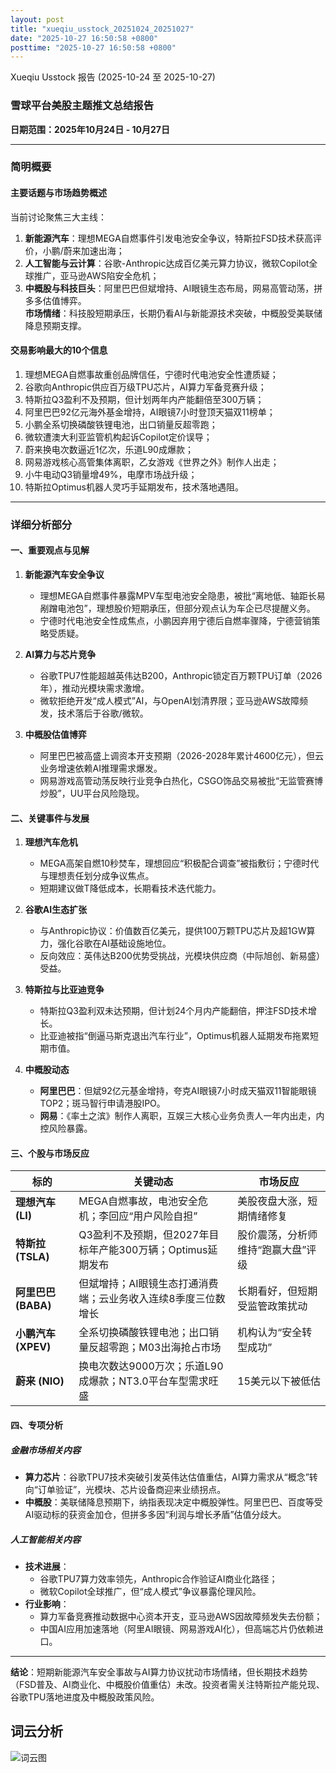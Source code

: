 ```yaml
---
layout: post
title: "xueqiu_usstock_20251024_20251027"
date: "2025-10-27 16:50:58 +0800"
posttime: "2025-10-27 16:50:58 +0800"
---
```


Xueqiu Usstock 报告 (2025-10-24 至 2025-10-27)

### 雪球平台美股主题推文总结报告  
**日期范围：2025年10月24日 - 10月27日**  

---

### **简明概要**  
#### **主要话题与市场趋势概述**  
当前讨论聚焦三大主线：  
1. **新能源汽车**：理想MEGA自燃事件引发电池安全争议，特斯拉FSD技术获高评价，小鹏/蔚来加速出海；  
2. **人工智能与云计算**：谷歌-Anthropic达成百亿美元算力协议，微软Copilot全球推广，亚马逊AWS陷安全危机；  
3. **中概股与科技巨头**：阿里巴巴但斌增持、AI眼镜生态布局，网易高管动荡，拼多多估值博弈。  
**市场情绪**：科技股短期承压，长期仍看AI与新能源技术突破，中概股受美联储降息预期支撑。  

#### **交易影响最大的10个信息**  
1. 理想MEGA自燃事故重创品牌信任，宁德时代电池安全性遭质疑；  
2. 谷歌向Anthropic供应百万级TPU芯片，AI算力军备竞赛升级；  
3. 特斯拉Q3盈利不及预期，但计划两年内产能翻倍至300万辆；  
4. 阿里巴巴92亿元海外基金增持，AI眼镜7小时登顶天猫双11榜单；  
5. 小鹏全系切换磷酸铁锂电池，出口销量反超零跑；  
6. 微软遭澳大利亚监管机构起诉Copilot定价误导；  
7. 蔚来换电次数逼近1亿次，乐道L90成爆款；  
8. 网易游戏核心高管集体离职，乙女游戏《世界之外》制作人出走；  
9. 小牛电动Q3销量增49%，电摩市场战升级；  
10. 特斯拉Optimus机器人灵巧手延期发布，技术落地遇阻。  

---

### **详细分析部分**  

#### **一、重要观点与见解**  
1. **新能源汽车安全争议**  
   - 理想MEGA自燃事件暴露MPV车型电池安全隐患，被批“离地低、轴距长易剐蹭电池包”，理想股价短期承压，但部分观点认为车企已尽提醒义务。  
   - 宁德时代电池安全性成焦点，小鹏因弃用宁德后自燃率骤降，宁德营销策略受质疑。  

2. **AI算力与芯片竞争**  
   - 谷歌TPU7性能超越英伟达B200，Anthropic锁定百万颗TPU订单（2026年），推动光模块需求激增。  
   - 微软拒绝开发“成人模式”AI，与OpenAI划清界限；亚马逊AWS故障频发，技术落后于谷歌/微软。  

3. **中概股估值博弈**  
   - 阿里巴巴被高盛上调资本开支预期（2026-2028年累计4600亿元），但云业务增速依赖AI推理需求爆发。  
   - 网易游戏高管动荡反映行业竞争白热化，CSGO饰品交易被批“无监管赛博炒股”，UU平台风险隐现。  

#### **二、关键事件与发展**  
1. **理想汽车危机**  
   - MEGA高架自燃10秒焚车，理想回应“积极配合调查”被指敷衍；宁德时代与理想责任划分成争议焦点。  
   - 短期建议做T降低成本，长期看技术迭代能力。  

2. **谷歌AI生态扩张**  
   - 与Anthropic协议：价值数百亿美元，提供100万颗TPU芯片及超1GW算力，强化谷歌在AI基础设施地位。  
   - 反向效应：英伟达B200优势受挑战，光模块供应商（中际旭创、新易盛）受益。  

3. **特斯拉与比亚迪竞争**  
   - 特斯拉Q3盈利双未达预期，但计划24个月内产能翻倍，押注FSD技术增长。  
   - 比亚迪被指“倒逼马斯克退出汽车行业”，Optimus机器人延期发布拖累短期市值。  

4. **中概股动态**  
   - **阿里巴巴**：但斌92亿元基金增持，夸克AI眼镜7小时成天猫双11智能眼镜TOP2；斑马智行申请港股IPO。  
   - **网易**：《率土之滨》制作人离职，互娱三大核心业务负责人一年内出走，内控风险暴露。  

#### **三、个股与市场反应**  
| **标的**         | **关键动态**                                                                 | **市场反应**                     |  
|------------------|-----------------------------------------------------------------------------|----------------------------------|  
| **理想汽车 (LI)** | MEGA自燃事故，电池安全危机；李回应“用户风险自担”                               | 美股夜盘大涨，短期情绪修复        |  
| **特斯拉 (TSLA)** | Q3盈利不及预期，但2027年目标年产能300万辆；Optimus延期发布                   | 股价震荡，分析师维持“跑赢大盘”评级 |  
| **阿里巴巴 (BABA)** | 但斌增持；AI眼镜生态打通消费端；云业务收入连续8季度三位数增长                 | 长期看好，但短期受监管政策扰动    |  
| **小鹏汽车 (XPEV)** | 全系切换磷酸铁锂电池；出口销量反超零跑；M03出海抢占市场                       | 机构认为“安全转型成功”            |  
| **蔚来 (NIO)**    | 换电次数达9000万次；乐道L90成爆款；NT3.0平台车型需求旺盛                       | 15美元以下被低估                  |  

#### **四、专项分析**  
##### **金融市场相关内容**  
- **算力芯片**：谷歌TPU7技术突破引发英伟达估值重估，AI算力需求从“概念”转向“订单验证”，光模块、芯片设备商迎来业绩拐点。  
- **中概股**：美联储降息预期下，纳指表现决定中概股弹性。阿里巴巴、百度等受AI驱动标的获资金加仓，但拼多多因“利润与增长矛盾”估值分歧大。  

##### **人工智能相关内容**  
- **技术进展**：  
  - 谷歌TPU7算力效率领先，Anthropic合作验证AI商业化路径；  
  - 微软Copilot全球推广，但“成人模式”争议暴露伦理风险。  
- **行业影响**：  
  - 算力军备竞赛推动数据中心资本开支，亚马逊AWS因故障频发失去份额；  
  - 中国AI应用加速落地（阿里AI眼镜、网易游戏AI化），但高端芯片仍依赖进口。  

---

**结论**：短期新能源汽车安全事故与AI算力协议扰动市场情绪，但长期技术趋势（FSD普及、AI商业化、中概股价值重估）未改。投资者需关注特斯拉产能兑现、谷歌TPU落地进度及中概股政策风险。

## 词云分析

![词云图](wordcloud_xueqiu_usstock_20251024_20251027.jpg)
